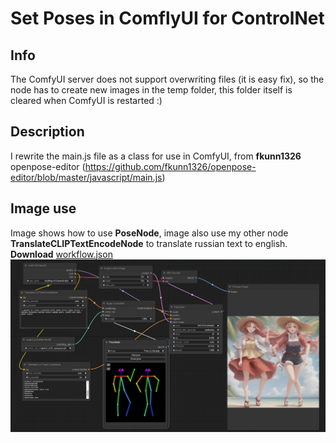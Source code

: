 # Set Poses in ComflyUI for ControlNet

## Info
The ComfyUI server does not support overwriting files (it is easy fix), so the node has to create new images in the temp folder,
this folder itself is cleared when ComfyUI is restarted :)

## Description
I rewrite the main.js file as a class for use in ComfyUI, from **fkunn1326** openpose-editor (https://github.com/fkunn1326/openpose-editor/blob/master/javascript/main.js)

## Image use
Image shows how to use __PoseNode__, image also use my other node __TranslateCLIPTextEncodeNode__ to translate russian text to english.
__Download__ [workflow.json](https://raw.githubusercontent.com/AlekPet/ComfyUI_Custom_Nodes_AlekPet/master/PoseNode/workflow.json) 
![Screenshot PoseNode connecting to ControlNet](https://github.com/AlekPet/ComfyUI_Custom_Nodes_AlekPet/raw/master/PoseNode/pose_example.jpg)
